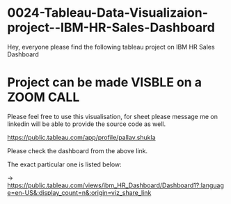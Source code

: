 # 0024-Tableau-Data-Visualizaion-project--IBM-HR-Sales-Dashboard
Hey, everyone please find the following tableau project on IBM HR Sales Dashboard 
# Project can be made VISBLE on a ZOOM CALL

Please feel free to use this visualisation, for sheet please message me on linkedin will be able to provide the source code as well.

https://public.tableau.com/app/profile/pallav.shukla 

Please check the dashboard from the above link.

The exact particular one is listed below: 

-> https://public.tableau.com/views/ibm_HR_Dashboard/Dashboard1?:language=en-US&:display_count=n&:origin=viz_share_link
